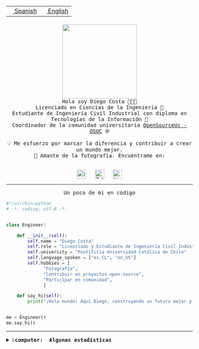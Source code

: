 <table border="0"  align="right">
 <tr><td><a href="README.md"><img src="https://upload.wikimedia.org/wikipedia/commons/thumb/8/89/Bandera_de_Espa%C3%B1a.svg/1200px-Bandera_de_Espa%C3%B1a.svg.png" height="10"> Spanish</a></td>
 <td><a href="README.en.md"><img src="https://upload.wikimedia.org/wikipedia/commons/a/a4/Flag_of_the_United_States.svg" height="10"> English</a></td></tr>
</table><br><br><br>

<p align="center">
  <img src="https://github.com/diegocostares/diegocostares/blob/main/Images/aaa2.gif?raw=true" height="200px" weight="200px">
  <br><samp>
    Hola soy Diego Costa 👨🏻‍💻<br>
    Licenciado en Ciencias de la Ingeniería 🤖<br>
    Estudiante de Ingeniería Civil Industrial con diploma en Tecnologías de la Información 🧠<br>
    Coordinador de la comunidad universitaria <a href="https://github.com/open-source-uc">OpenSourceUc - OSUC</a> 🌐<br>
  <br>
    💡 Me esfuerzo por marcar la diferencia y contribuir a crear un mundo mejor.<br>
    📸 Amante de la fotografía. Encuéntrame en: <br>
  <br></samp>
</p>

<p align="center">
   <a href="https://instagram.com/diegocosta_no" target="blank">
      <img align="center" src="https://cdn.jsdelivr.net/npm/simple-icons@3.0.1/icons/instagram.svg" alt="instagram" height="25px" width="25px" />
      &#8203;
   </a>
   &nbsp; &nbsp; &nbsp;
   <a href="https://t.me/diegocosta_no" target="blank">
      <img align="center" alt="Telegram" width="25px" src="https://icons-for-free.com/iconfiles/png/512/Telegram-1324888767380505522.png" />
      &#8203;
   </a>
   &nbsp; &nbsp; &nbsp;
   <a href="https://www.linkedin.com/in/diegocostar/" target="blank">
      <img align="center" alt="LinkedIn" width="25px" src="https://img.icons8.com/metro/452/linkedin.png" />
      &#8203;
   </a>
</p>

---

<p align="center"><front size="25"><samp>Un poco de mi en código</samp></front></p>

```python
#!/usr/bin/python
# -*- coding: utf-8 -*-


class Engineer:

    def __init__(self):
        self.name = "Diego Costa"
        self.role = "Licenciado y Estudiante de Ingeniería Civil Industrial"
        self.university = "Pontificia Universidad Católica de Chile"
        self.language_spoken = ["es_CL", "en_US"]
        self.hobbies = [
              "Fotografía",
              "Contribuir en proyectos open-source",
              "Participar en comunidad",
              ]

    def say_hi(self):
        print("¡Hola mundo! Aquí Diego, construyendo un futuro mejor y cambiando el mundo.")


me = Engineer()
me.say_hi()
```

---

<details>
  <summary><b><samp>:computer: &nbsp;Algunas estadísticas</samp></b></summary>
  <br/></p>

<!--START_SECTION:waka-->
![Code Time](http://img.shields.io/badge/Code%20Time-1%2C295%20hrs%205%20mins-blue)

📅 **Soy más productivo los Martes** 

```text
Lunes                    829 commits         ████░░░░░░░░░░░░░░░░░░░░░   15.61 % 
Martes                   1005 commits        █████░░░░░░░░░░░░░░░░░░░░   18.93 % 
Miércoles                630 commits         ███░░░░░░░░░░░░░░░░░░░░░░   11.87 % 
Jueves                   795 commits         ████░░░░░░░░░░░░░░░░░░░░░   14.97 % 
Viernes                  733 commits         ███░░░░░░░░░░░░░░░░░░░░░░   13.81 % 
Sábado                   475 commits         ██░░░░░░░░░░░░░░░░░░░░░░░   08.95 % 
Domingo                  842 commits         ████░░░░░░░░░░░░░░░░░░░░░   15.86 % 
```


📊 **Esta semana me dediqué a** 

```text
🐱‍💻 Proyectos: 
proyecto-2023-2-proyecto-12 hrs 9 mins       █████████████░░░░░░░░░░░░   52.63 % 
tarea-3-diegocostares    5 hrs 24 mins       ██████░░░░░░░░░░░░░░░░░░░   23.41 % 
proyecto-2023-2-grupo-11 3 hrs 38 mins       ████░░░░░░░░░░░░░░░░░░░░░   15.75 % 
codefest-uc-2023-2       54 mins             █░░░░░░░░░░░░░░░░░░░░░░░░   03.90 % 
fastapi_template         17 mins             ░░░░░░░░░░░░░░░░░░░░░░░░░   01.24 % 
```


 Last Updated on 10/11/2023 18:34:19 UTC
<!--END_SECTION:waka-->

<p align="center"> <img src="https://github-readme-stats.vercel.app/api?username=diegocostares&show_icons=true&theme=ayu-mirage" alt="abhisheknaiidu" /></p>

</details>
